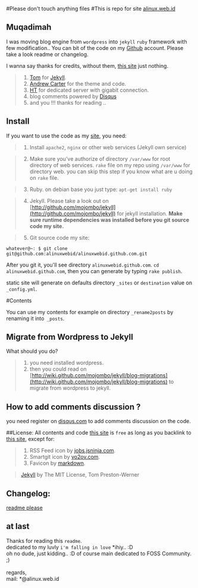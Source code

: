 
#Please don't touch anything files
#This is repo for site [alinux.web.id](http://alinux.web.id)

## Muqadimah

I was moving blog engine from `wordpress` into `jekyll` `ruby` framework with few modification.. You can bit of the code on my [Github](http://github.com/alinuxwebid/) account. Please take a look readme or changelog.

I wanna say thanks for credits, without them, <a href="http://alinux.web.id" target="_new">this site</a> just nothing.

> 1. [Tom](http://tom.preston-werner.com) for [Jekyll](http://jekyllrb.com).
> 2. [Andrew Carter](http://ascarter.net) for the theme and code.
> 3. [HT](http://hax.tor.hu) for dedicated server with gigabit connection.
> 4. blog comments powered by <a href="http://disqus.com" class="dsq-brlink">Disqus</a>
> 5. and you !!! thanks for reading ..


## Install

If you want to use the code as my [site](http://alinux.web.id), you need:


> 1. Install `apache2`, `nginx` or other web services (Jekyll own service)

> 2. Make sure you've authorize of directory `/var/www` for root directory of web services. `rake` file on my repo using `/var/www` for directory web. you can skip this step if you know what are u doing on `rake` file.

> 3. Ruby. 
on debian base you just type: `apt-get install ruby`

> 4. Jekyll. 
Please take a look out on [http://github.com/mojombo/jekyll](http://github.com/mojombo/jekyll) for jekyll installation. **Make sure runtime dependencies was installed before you git source code my site.**

> 5. Git source code my site:

`whatever@~: $ git clone git@github.com:alinuxwebid/alinuxwebid.github.com.git`

After you git it, you'll see directory `alinuxwebid.github.com`. `cd alinuxwebid.github.com`, then you can generate by typing `rake publish`.

static site will generate on defaults directory `_sites` or `destination` value on `_config.yml`.


#Contents

You can use my contents for example on directory `_rename2posts` by renaming it into` _posts`.



## Migrate from Wordpress to Jekyll
What should you do?

> 1. you need installed wordpress.
> 2. then you could read on [http://wiki.github.com/mojombo/jekyll/blog-migrations](http://wiki.github.com/mojombo/jekyll/blog-migrations) to migrate from wordpress to jekyll.


## How to add comments discussion ?
you need register on [disqus.com](http://disqus.com) to add comments discussion on the code.


##License:
All contents and code <a href="http://alinux.web.id" target="_new">this site</a> is `free` as long as you backlink to <a href="http://alinux.web.id">this site</a>, except for:
> 1. RSS Feed icon by [jobs.jsninja.com](http://jobs.jsninja.com).
> 2. Smartgit icon by [vo2ov.com](http://vo2ov.com).
> 3. Favicon by [markdown](http://daringfireball.net/projects/markdown/).

> [Jekyll](http://github.com/mojombo/jekyll) by The MIT License, Tom Preston-Werner

## Changelog:

[readme please](http://github.com/alinuxwebid/alinuxwebid.github.com/blob/master/CHANGELOG.markdown)


## at last

Thanks for reading this `readme`.<br/>
dedicated to my luvly `i'm falling in love` *ihiy.. :D<br/>
oh no dude, just kidding.. :D of course main dedicated to FOSS Community. ;)<br/>
<br/>
regards,<br/>
mail: *@alinux.web.id<br/>

